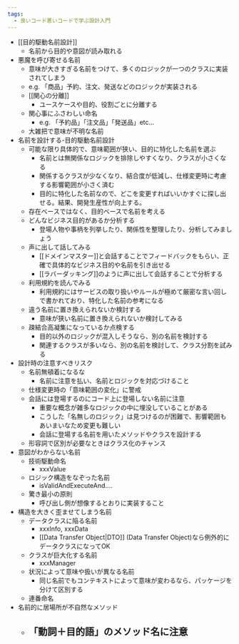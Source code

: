 ```yaml
---
tags:
  - 良いコード悪いコードで学ぶ設計入門
---
```

- [[目的駆動名前設計]]
	- 名前から目的や意図が読み取れる
- 悪魔を呼び寄せる名前
	- 意味が大きすぎる名前をつけて、多くのロジックが一つのクラスに実装されてしまう
	- e.g. 「商品」予約、注文、発送などのロジックが実装される
	- [[関心の分離]]
		- ユースケースや目的、役割ごとに分離する
	- 関心事にふさわしい命名
		- e.g. 「予約品」「注文品」「発送品」etc...
	- 大雑把で意味が不明な名前
- 名前を設計する-目的駆動名前設計
	- 可能な限り具体的で、意味範囲が狭い、目的に特化した名前を選ぶ
		- 名前とは無関係なロジックを排除しやすくなり、クラスが小さくなる
		- 関係するクラスが少なくなり、結合度が低減し、仕様変更時に考慮する影響範囲が小さく済む
		- 目的に特化した名前なので、どこを変更すればいいかすぐに探し出せる。結果、開発生産性が向上する。
	- 存在ベースではなく、目的ベースで名前を考える
	- どんなビジネス目的があるか分析する
		- 登場人物や事柄を列挙したり、関係性を整理したり、分析してみましょう
	- 声に出して話してみる
		- [[ドメインマスター]]と会話することでフィードバックをもらい、正確で具体的なビジネス目的や名前を引き出せる
		- [[ラバーダッキング]]のように声に出して会話することで分析する
	- 利用規約を読んでみる
		- 利用規約にはサービスの取り扱いやルールが極めて厳密な言い回しで書かれており、特化した名前の参考になる
	- 違う名前に置き換えられないか検討する
		- 意味が狭い名前に置き換えられないか検討してみる
	- 疎結合高凝集になっているか点検する
		- 目的以外のロジックが混入しそうなら、別の名前を検討する
		- 関連するクラスが多いなら、別の名前を検討して、クラス分割を試みる
- 設計時の注意すべきリスク
	- 名前無頓着になるな
		- 名前に注意を払い、名前とロジックを対応づけること
	- 仕様変更時の「意味範囲の変化」に警戒
	- 会話には登場するのにコード上に登場しない名前に注意
		- 重要な概念が雑多なロジックの中に埋没していることがある
		- こうした「名無しのロジック」は見つけるのが困難で、影響範囲もあいまいなため変更も難しい
		- 会話に登場する名前を用いたメソッドやクラスを設計する
	- 形容詞で区別が必要なときはクラス化のチャンス
- 意図がわからない名前
	- 技術駆動命名
		- xxxValue
	- ロジック構造をなぞった名前
		- isValidAndExecuteAnd....
	- 驚き最小の原則
		- 呼び出し側が想像するとおりに実装すること
- 構造を大きく歪ませてしまう名前
	- データクラスに陥る名前
		- xxxInfo, xxxData
		- [[Data Transfer Object|DTO]] (Data Transfer Object)なら例外的にデータクラスになってOK
	- クラスが巨大化する名前
		- xxxManager
	- 状況によって意味や扱いが異なる名前
		- 同じ名前でもコンテキストによって意味が変わるなら、パッケージを分けて区別する
	- 連番命名
- 名前的に居場所が不自然なメソッド
	- 「動詞＋目的語」のメソッド名に注意
		- 